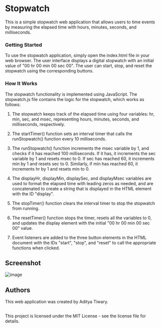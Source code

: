 # Stopwatch

This is a simple stopwatch web application that allows users to time events by measuring the elapsed time with hours, minutes, seconds, and milliseconds.

### Getting Started

To use the stopwatch application, simply open the index.html file in your web browser. The user interface displays a digital stopwatch with an initial value of "00 hr 00 min 00 sec 00". The user can start, stop, and reset the stopwatch using the corresponding buttons.

### How It Works

The stopwatch functionality is implemented using JavaScript. The stopwatch.js file contains the logic for the stopwatch, which works as follows:

1. The stopwatch keeps track of the elapsed time using four variables: hr, min, sec, and msec, representing hours, minutes, seconds, and milliseconds, respectively.

2. The startTimer() function sets an interval timer that calls the runStopwatch() function every 10 milliseconds.

3. The runStopwatch() function increments the msec variable by 1, and checks if it has reached 100 milliseconds. If it has, it increments the sec variable by 1 and resets msec to 0. If sec has reached 60, it increments min by 1 and resets sec to 0. Similarly, if min has reached 60, it increments hr by 1 and resets min to 0.

4. The displayHr, displayMin, displaySec, and displayMsec variables are used to format the elapsed time with leading zeros as needed, and are concatenated to create a string that is displayed in the HTML element with the ID "display".

5. The stopTimer() function clears the interval timer to stop the stopwatch from running.

6. The resetTimer() function stops the timer, resets all the variables to 0, and updates the display element with the initial "00 hr 00 min 00 sec 00" value.

7. Event listeners are added to the three button elements in the HTML document with the IDs "start", "stop", and "reset" to call the appropriate functions when clicked.

## Screenshot

![image](https://user-images.githubusercontent.com/83766476/233479794-8d7081d0-6870-473b-a95e-ded8612be732.png)


## Authors

This web application was created by Aditya Tiwary.

## 

This project is licensed under the MIT License - see the license file for details.
